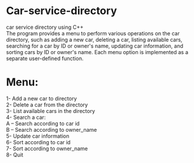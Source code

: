 # Car-service-directory
car service directory using C++ <br>
The program provides a menu to perform various operations on the car directory, such as adding a new car, deleting a car, listing available cars, searching for a car by ID or owner's name, updating car information, and sorting cars by ID or owner's name. Each menu option is implemented as a separate user-defined function.
# Menu:
1- Add a new car to directory <br>
2- Delete a car from the directory <br>
3- List available cars in the directory <br>
4- Search a car:  <br>
     A – Search according to car id <br>
     B – Search according to owner_name <br>
5- Update car information <br>
6- Sort according to car id <br>
7- Sort according to owner_name <br>
8- Quit <br>
